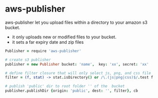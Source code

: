 aws-publisher
=============

aws-publisher let you upload files within a directory to your amazon s3 bucket.
- it only uploads new or modified files to your bucket.
- it sets a far expiry date and zip files

```coffee
Publisher = require 'aws-publisher'

# create s3 publisher
publisher = new Publisher bucket: 'name',  key: 'xx', secret: 'xx'

# define filter closure that will only select js, png, and css file
filter = (f, stat) -> stat.isDirectory() or /\.(js|png|css)$/.test f

# publish 'public' dir to root folder '' of the  bucket
publisher.publishDir {origin: 'public', dest: '', filter}, cb

```

